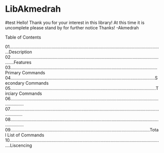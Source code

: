 # LibAkmedrah
#test
Hello! Thank you for your interest in this library! At this time it is uncomplete please stand by for further notice Thanks! -Akmedrah

Table of Contents

01............................................................................................................................Description
02...............................................................................................................................Features
03.......................................................................................................................Primary Commands
04.....................................................................................................................Secondary Commands
05......................................................................................................................Tirciary Commands
06.......................................................................................................................................
07.......................................................................................................................................
08.......................................................................................................................................
09.................................................................................................................Total List of Commands
10.............................................................................................................................Liscencing
